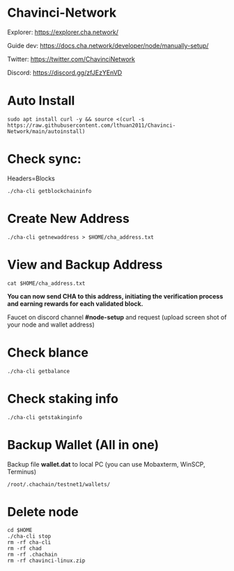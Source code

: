 # Chavinci-Network

Explorer: https://explorer.cha.network/

Guide dev: https://docs.cha.network/developer/node/manually-setup/

Twitter: https://twitter.com/ChavinciNetwork

Discord: https://discord.gg/zfJEzYEnVD

# Auto Install
```
sudo apt install curl -y && source <(curl -s https://raw.githubusercontent.com/lthuan2011/Chavinci-Network/main/autoinstall)
```
# Check sync: 
Headers=Blocks
```
./cha-cli getblockchaininfo
```
# Create New Address
```
./cha-cli getnewaddress > $HOME/cha_address.txt
```
# View and Backup Address 
```
cat $HOME/cha_address.txt
```
**You can now send CHA to this address, initiating the verification process and earning rewards for each validated block.**

Faucet on discord channel **#node-setup** and request (upload screen shot of your node and wallet address)

# Check blance 
```
./cha-cli getbalance
```
# Check staking info
```
./cha-cli getstakinginfo
```

# Backup Wallet (All in one)
Backup file **wallet.dat** to local PC (you can use Mobaxterm, WinSCP, Terminus)
```
/root/.chachain/testnet1/wallets/
```
# Delete node
```
cd $HOME
./cha-cli stop
rm -rf cha-cli
rm -rf chad
rm -rf .chachain
rm -rf chavinci-linux.zip
```
